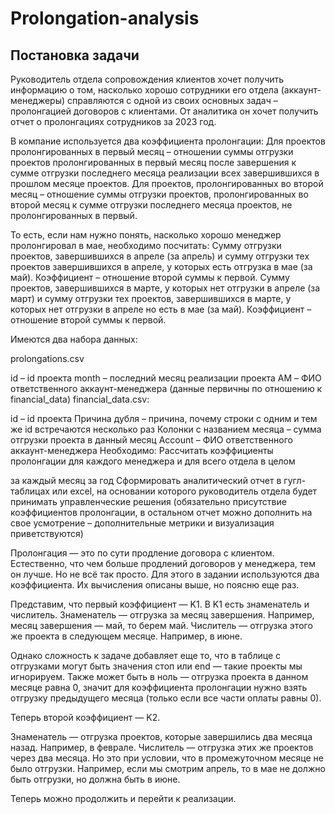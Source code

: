 # Prolongation-analysis
## Постановка задачи
Руководитель отдела сопровождения клиентов хочет получить информацию о том, насколько хорошо сотрудники его отдела (аккаунт-менеджеры) справляются с одной из своих основных задач – пролонгацией договоров с клиентами. От аналитика он хочет получить отчет о пролонгациях сотрудников за 2023 год.

В компание используется два коэффициента пролонгации: Для проектов пролонгированных в первый месяц – отношении суммы отгрузки проектов пролонгированных в первый месяц после завершения к сумме отгрузки последнего месяца реализации всех завершившихся в прошлом месяце проектов. Для проектов, пролонгированных во второй месяц – отношение суммы отгрузки проектов, пролонгированных во второй месяц к сумме отгрузки последнего месяца проектов, не пролонгированных в первый.

То есть, если нам нужно понять, насколько хорошо менеджер пролонгировал в мае, необходимо посчитать: Сумму отгрузки проектов, завершившихся в апреле (за апрель) и сумму отгрузки тех проектов завершившихся в апреле, у которых есть отгрузка в мае (за май). Коэффициент – отношение второй суммы к первой. Сумму проектов, завершившихся в марте, у которых нет отгрузки в апреле (за март) и сумму отгрузки тех проектов, завершившихся в марте, у которых нет отгрузки в апреле но есть в мае (за май). Коэффициент – отношение второй суммы к первой.

Имеются два набора данных:

prolongations.csv

id – id проекта
month – последний месяц реализации проекта
AM – ФИО ответственного аккаунт-менеджера (данные первичны по отношению к financial_data)
financial_data.csv:

id – id проекта
Причина дубля – причина, почему строки с одним и тем же id встречаются несколько раз
Колонки с названием месяца – сумма отгрузки проекта в данный месяц
Account – ФИО ответственного аккаунт-менеджера
Необходимо: Рассчитать коэффициенты пролонгации для каждого менеджера и для всего отдела в целом

за каждый месяц
за год
Сформировать аналитический отчет в гугл-таблицах или excel, на основании которого руководитель отдела будет принимать управленческие решения (обязательно присутствие коэффициентов пролонгации, в остальном отчет можно дополнить на свое усмотрение – дополнительные метрики и визуализация приветствуются)

Пролонгация — это по сути продление договора с клиентом. Естественно, что чем больше продлений договоров у менеджера, тем он лучше. Но не всё так просто. Для этого в задании используются два коэффициента. Их вычисления описаны выше, но поясню еще раз.

Представим, что первый коэффициент — K1. В K1 есть знаменатель и числитель. Знаменатель — отгрузка за месяц завершения. Например, месяц завершения — май, то берем май. Числитель — отгрузка этого же проекта в следующем месяце. Например, в июне.

Однако сложность к задаче добавляет еще то, что в таблице с отгрузками могут быть значения стоп или end — такие проекты мы игнорируем. Также может быть в ноль — отгрузка проекта в данном месяце равна 0, значит для коэффициента пролонгации нужно взять отгрузку предыдущего месяца (только если все части оплаты равны 0).

Теперь второй коэффициент — K2.

Знаменатель — отгрузка проектов, которые завершились два месяца назад. Например, в феврале. Числитель — отгрузка этих же проектов через два месяца. Но это при условии, что в промежуточном месяце не было отгрузки. Например, если мы смотрим апрель, то в мае не должно быть отгрузки, но должна быть в июне.

Теперь можно продолжить и перейти к реализации.
